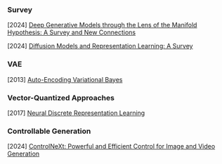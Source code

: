 ### Survey

[2024] [Deep Generative Models through the Lens of the Manifold Hypothesis: A Survey and New Connections](https://arxiv.org/abs/2404.02954)

[2024] [Diffusion Models and Representation Learning: A Survey](https://arxiv.org/abs/2407.00783)



### VAE

[2013] [Auto-Encoding Variational Bayes](https://arxiv.org/abs/1312.6114)



### Vector-Quantized Approaches

[2017] [Neural Discrete Representation Learning](https://arxiv.org/abs/1711.00937)



### Controllable Generation

[2024] [ControlNeXt: Powerful and Efficient Control for Image and Video Generation](https://arxiv.org/abs/2408.06070)
